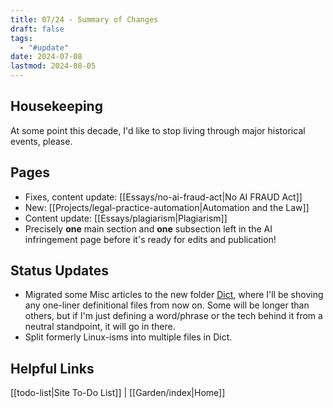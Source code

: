 ```yaml
---
title: 07/24 - Summary of Changes
draft: false
tags:
  - "#update"
date: 2024-07-08
lastmod: 2024-08-05
---
```

## Housekeeping
At some point this decade, I'd like to stop living through major historical events, please.
## Pages
- Fixes, content update: [[Essays/no-ai-fraud-act|No AI FRAUD Act]]
- New: [[Projects/legal-practice-automation|Automation and the Law]]
- Content update: [[Essays/plagiarism|Plagiarism]]
- Precisely **one** main section and **one** subsection left in the AI infringement page before it's ready for edits and publication!
## Status Updates
- Migrated some Misc articles to the new folder [Dict](/Dict), where I'll be shoving any one-liner definitional files from now on. Some will be longer than others, but if I'm just defining a word/phrase or the tech behind it from a neutral standpoint, it will go in there.
- Split formerly Linux-isms into multiple files in Dict.
## Helpful Links
[[todo-list|Site To-Do List]] | [[Garden/index|Home]]
